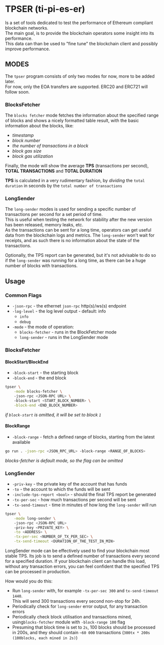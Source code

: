 # TPSER (ti-pi-es-er)

Is a set of tools dedicated to test the performance of Ethereum compliant blockchain networks.    
The main goal, is to provide the blockchain operators some insight into its performance.   
This data can than be used to "fine tune" the blockchain client and possibly improve performance.

## MODES

The `tpser` program consists of only two modes for now, more to be added later.    
For now, only the EOA transfers are supported. ERC20 and ERC721 will follow soon.

### BlocksFetcher
The `blocks fetcher` mode fetches the information about the specified range of blocks and 
shows a nicely formatted table result, with the basic information about the blocks, like:   
* *timestamp*
* *block number*
* *the number of transactions in a block*
* *block gas size*
* *block gas utilization*

Finally, the mode will show the average **TPS** (transactions per second), **TOTAL TRANSACTIONS** and **TOTAL DURATION**

**TPS** is calculated in a very rudimentary fashion, by *dividing* the `total duration` in seconds by the `total number of transactions`

### LongSender

The `long-sender` modes is used for sending a specific number of transactions per second for a set period of time.   
This is useful when testing the network for stability after the new version has been released, memory leaks, etc.   
As the transactions can be sent for a long time, operators can get useful data from the blockchain logs and metrics.
The `long-sender` won't wait for receipts, and as such there is no information about the state of the transactions.

Optionally, the TPS report can be generated, but it's not advisable to do so if the `long-sender` 
was running for a long time, as there can be a huge number of blocks with transactions.

## Usage

### Common Flags
* `-json-rpc` - the ethernet `json-rpc` http(s)/ws(s) endpoint
* `-log-level` - the log level output - default: info
  * `info`
  * `debug`
* `-mode` - the mode of operation:
  * `blocks-fetcher` - runs in the BlockFetcher mode
  * `long-sender` - runs in the LongSender mode


### BlocksFetcher
#### BlockStart/BlockEnd
* `-block-start` - the starting block
* `-block-end` - the end block

```bash
tpser \
    -mode blocks-fetcher \   
    -json-rpc <JSON-RPC URL> \     
    -block-start <START_BLOCK_NUMBER> \
    -block-end <END_BLOCK_NUMBER>
```   
*if `block-start` is omitted, it will be set to block `1`*

#### BlockRange
* `-block-range` - fetch a defined range of blocks, starting from the latest available

```bash
go run . -json-rpc <JSON_RPC_URL> -block-range <RANGE_OF_BLOCKS>
```
*blocks-fetcher is default mode, so the flag can be omitted*

### LongSender
* `-priv-key` - the private key of the account that has funds
* `-to` - the account to which the funds will be sent
* `-include-tps-report <bool>` - should the final TPS report be generated
* `-tx-per-sec` - how much transactions per second will be sent
* `-tx-send-timeout` - time in minutes of how long the `long-sender` will run

```bash
tpser \
    -mode long-sender \   
    -json-rpc <JSON-RPC URL>      
    -priv-key <PRIVATE_KEY> \
    -to <ADDRESS> \
    -tx-per-sec <NUMBER_OF_TX_PER_SEC> \
    -tx-send-timeout <DURATION_OF_THE_TEST_IN_MIN>
```

LongSender mode can be effectively used to find your blockchain most stable TPS. Its job is to send a defined number
of transactions every second for a specified duration. If your blockchain client can handle this load, without any 
transaction errors, you can feel confident that the specified TPS can be processed in production.     

How would you do this:
* Run `long-sender` with, for example `-tx-per-sec 300` and `tx-send-timeout 1440`.   
  This will send 300 transactions every second non-stop for 24h.
* Periodically check for `long-sender` error output, for any transaction errors
* Periodically check block utilisation and transactions mined, using`blocks-fetcher` module with `-block-range 100` flag
* Presuming that block time is set to `2s`, 100 blocks should be processed in 200s, and they should contain
  `~60 000` transactions (`300tx * 200s (100blocks, each mined in 2s)`) 